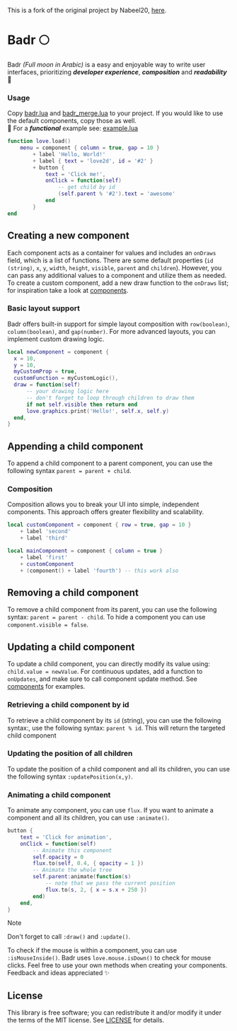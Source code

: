 This is a fork of the original project by Nabeel20, [here](https://github.com/Nabeel20/Badr).


# Badr 🌕

Badr _(Full moon in Arabic)_ is a easy and enjoyable way to write user interfaces, prioritizing _**developer experience**_, _**composition**_ and _**readability**_ 🌝

### Usage

Copy [badr.lua](badr.lua) and [badr_merge.lua](badr_merge.lua) to your project. If you would like to use the default components, copy those as well. <br>
🌙 For a **_functional_** example see: [example.lua](components/example.lua)

```lua
function love.load()
    menu = component { column = true, gap = 10 }
        + label 'Hello, World!'
        + label { text = 'love2d', id = '#2' }
        + button {
            text = 'Click me!',
            onClick = function(self)
                -- get child by id
                (self.parent % '#2').text = 'awesome'
            end
        }
end
```

## Creating a new component

Each component acts as a container for values and includes an `onDraws` field, which is a list of functions. There are some default properties (`id (string)`, `x`, `y`, `width`, `height`, `visible`, `parent` and `children`). However, you can pass any additional values to a component and utilize them as needed. To create a custom component, add a new draw function to the `onDraws` list; for inspiration take a look at [components](components).

### Basic layout support

Badr offers built-in support for simple layout composition with `row(boolean)`, `column(boolean)`, and `gap(number)`. For more advanced layouts, you can implement custom drawing logic.

```lua
local newComponent = component {
  x = 10,
  y = 10,
  myCustomProp = true,
  customFunction = myCustomLogic(),
  draw = function(self)
      -- your drawing logic here
      -- don't forget to loop through children to draw them
      if not self.visible then return end
      love.graphics.print('Hello!', self.x, self.y)
  end,
}
```

## Appending a child component

To append a child component to a parent component, you can use the following syntax `parent = parent + child`.

### Composition

Composition allows you to break your UI into simple, independent components. This approach offers greater flexibility and scalability.

```lua
local customComponent = component { row = true, gap = 10 }
    + label 'second'
    + label 'third'

local mainComponent = component { column = true }
    + label 'first'
    + customComponent
    + (component() + label 'fourth') -- this work also
```

## Removing a child component

To remove a child component from its parent, you can use the following syntax: `parent = parent - child`. To hide a component you can use `component.visible = false`.

## Updating a child component

To update a child component, you can directly modify its value using: `child.value = newValue`. For continuous updates, add a function to `onUpdates`, and make sure to call component update method. See [components](components) for examples.

### Retrieving a child component by id

To retrieve a child component by its `id` (string), you can use the following syntax:, use the following syntax: `parent % id`. This will return the targeted child component

### Updating the position of all children

To update the position of a child component and all its children, you can use the following syntax `:updatePosition(x,y)`.

### Animating a child component

To animate any component, you can use `flux`. If you want to animate a component and all its children, you can use `:animate()`.

```lua
button {
    text = 'Click for animation',
    onClick = function(self)
        -- Animate this component
        self.opacity = 0
        flux.to(self, 0.4, { opacity = 1 })
        -- Animate the whole tree
        self.parent:animate(function(s)
            -- note that we pass the current position
            flux.to(s, 2, { x = s.x + 250 })
        end)
    end,
}
```

> [!NOTE]
> Don't forget to call `:draw()` and `:update()`.

To check if the mouse is within a component, you can use `:isMouseInside()`. Badr uses `love.mouse.isDown()` to check for mouse clicks. Feel free to use your own methods when creating your components.<br>
Feedback and ideas appreciated ✨

## License

This library is free software; you can redistribute it and/or modify it under
the terms of the MIT license. See [LICENSE](LICENSE) for details.
